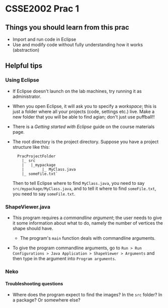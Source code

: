 # CSSE2002 Prac 1

## Things you should learn from this prac
- Import and run code in Eclipse
- Use and modify code without fully understanding how it works (abstraction)

## Helpful tips
### Using Eclipse 
- If Eclipse doesn't launch on the lab machines, try running it as administrator.
- When you open Eclipse, it will ask you to specify a *workspace*; this is just a folder where
  all your projects (code, settings etc.) live. Make a new folder that you will be able to find agian;
  don't just use puffball!!
- There is a *Getting started with Eclipse* guide on the course materials page. 
- The root directory is the project directory. Suppose you have a project structure like this:
  
        PracProjectFolder
          |_ src
          |   |_mypackage
          |        |_ MyClass.java
          |_ someFile.txt`
  
  Then to tell Eclipse where to find `MyClass.java`, you need to say `src/mypackage/MyClass.java`,
  and to tell it where to find `someFile.txt`, you need to say `someFile.txt`.  

### ShapeViewer.java
- This program requires a *commandline argument*; the user needs to give it
  some information about what to do, namely the number of vertices the shape
  should have. 
    - The program's `main` function deals with commandline arguments.

- To give the program commandline arguments, go to 
  `Run > Run Configurations > Java Application > ShapeViewer > Arguments`
  and then type in the argument into `Program arguments`.

### Neko 
#### Troubleshooting questions 
- Where does the program expect to find the images? In the `src` folder?
  In a package? Or somewhere else? 


